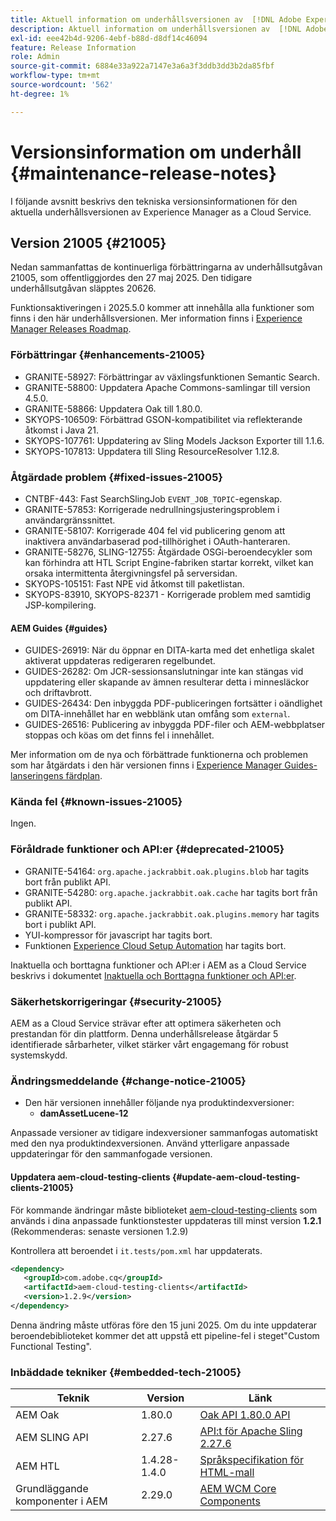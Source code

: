 ```yaml
---
title: Aktuell information om underhållsversionen av  [!DNL Adobe Experience Manager] as a Cloud Service.
description: Aktuell information om underhållsversionen av  [!DNL Adobe Experience Manager] as a Cloud Service.
exl-id: eee42b4d-9206-4ebf-b88d-d8df14c46094
feature: Release Information
role: Admin
source-git-commit: 6884e33a922a7147e3a6a3f3ddb3dd3b2da85fbf
workflow-type: tm+mt
source-wordcount: '562'
ht-degree: 1%

---
```



# Versionsinformation om underhåll {#maintenance-release-notes}

I följande avsnitt beskrivs den tekniska versionsinformationen för den aktuella underhållsversionen av Experience Manager as a Cloud Service.

## Version 21005 {#21005}

Nedan sammanfattas de kontinuerliga förbättringarna av underhållsutgåvan 21005, som offentliggjordes den 27 maj 2025. Den tidigare underhållsutgåvan släpptes 20626.

Funktionsaktiveringen i 2025.5.0 kommer att innehålla alla funktioner som finns i den här underhållsversionen. Mer information finns i [Experience Manager Releases Roadmap](https://experienceleague.adobe.com/en/docs/experience-manager-release-information/aem-release-updates/update-releases-roadmap).

### Förbättringar {#enhancements-21005}

* GRANITE-58927: Förbättringar av växlingsfunktionen Semantic Search.
* GRANITE-58800: Uppdatera Apache Commons-samlingar till version 4.5.0.
* GRANITE-58866: Uppdatera Oak till 1.80.0.
* SKYOPS-106509: Förbättrad GSON-kompatibilitet via reflekterande åtkomst i Java 21.
* SKYOPS-107761: Uppdatering av Sling Models Jackson Exporter till 1.1.6.
* SKYOPS-107813: Uppdatera till Sling ResourceResolver 1.12.8.

### Åtgärdade problem {#fixed-issues-21005}

* CNTBF-443: Fast SearchSlingJob `EVENT_JOB_TOPIC`-egenskap.
* GRANITE-57853: Korrigerade nedrullningsjusteringsproblem i användargränssnittet.
* GRANITE-58107: Korrigerade 404 fel vid publicering genom att inaktivera användarbaserad pod-tillhörighet i OAuth-hanteraren.
* GRANITE-58276, SLING-12755: Åtgärdade OSGi-beroendecykler som kan förhindra att HTL Script Engine-fabriken startar korrekt, vilket kan orsaka intermittenta återgivningsfel på serversidan.
* SKYOPS-105151: Fast NPE vid åtkomst till paketlistan.
* SKYOPS-83910, SKYOPS-82371 - Korrigerade problem med samtidig JSP-kompilering.

#### AEM Guides {#guides}

* GUIDES-26919: När du öppnar en DITA-karta med det enhetliga skalet aktiverat uppdateras redigeraren regelbundet.
* GUIDES-26282: Om JCR-sessionsanslutningar inte kan stängas vid uppdatering eller skapande av ämnen resulterar detta i minnesläckor och driftavbrott.
* GUIDES-26434: Den inbyggda PDF-publiceringen fortsätter i oändlighet om DITA-innehållet har en webblänk utan omfång som `external`.
* GUIDES-26516: Publicering av inbyggda PDF-filer och AEM-webbplatser stoppas och köas om det finns fel i innehållet.

Mer information om de nya och förbättrade funktionerna och problemen som har åtgärdats i den här versionen finns i [Experience Manager Guides-lanseringens färdplan](https://experienceleague.adobe.com/en/docs/experience-manager-guides/using/release-info/aem-guides-releases-roadmap).

### Kända fel {#known-issues-21005}

Ingen.

### Föråldrade funktioner och API:er {#deprecated-21005}

* GRANITE-54164: `org.apache.jackrabbit.oak.plugins.blob` har tagits bort från publikt API.
* GRANITE-54280: `org.apache.jackrabbit.oak.cache` har tagits bort från publikt API.
* GRANITE-58332: `org.apache.jackrabbit.oak.plugins.memory` har tagits bort i publikt API.
* YUI-kompressor för javascript har tagits bort.
* Funktionen [Experience Cloud Setup Automation](/help/sites-cloud/integrating/adobe-analytics-exc-setup-automation.md) har tagits bort.

Inaktuella och borttagna funktioner och API:er i AEM as a Cloud Service beskrivs i dokumentet [Inaktuella och Borttagna funktioner och API:er](/help/release-notes/deprecated-removed-features.md).

### Säkerhetskorrigeringar {#security-21005}

AEM as a Cloud Service strävar efter att optimera säkerheten och prestandan för din plattform. Denna underhållsrelease åtgärdar 5 identifierade sårbarheter, vilket stärker vårt engagemang för robust systemskydd.

### Ändringsmeddelande {#change-notice-21005}

* Den här versionen innehåller följande nya produktindexversioner:
   * **damAssetLucene-12**

Anpassade versioner av tidigare indexversioner sammanfogas automatiskt med den nya produktindexversionen. Använd ytterligare anpassade uppdateringar för den sammanfogade versionen.

#### Uppdatera aem-cloud-testing-clients {#update-aem-cloud-testing-clients-21005}

För kommande ändringar måste biblioteket [aem-cloud-testing-clients](https://github.com/adobe/aem-testing-clients) som används i dina anpassade funktionstester uppdateras till minst version **1.2.1** (Rekommenderas: senaste versionen 1.2.9)

Kontrollera att beroendet i `it.tests/pom.xml` har uppdaterats.

```xml
<dependency>
   <groupId>com.adobe.cq</groupId>
   <artifactId>aem-cloud-testing-clients</artifactId>
   <version>1.2.9</version>
</dependency>
```

Denna ändring måste utföras före den 15 juni 2025.
Om du inte uppdaterar beroendebiblioteket kommer det att uppstå ett pipeline-fel i steget&quot;Custom Functional Testing&quot;.

### Inbäddade tekniker {#embedded-tech-21005}

| Teknik | Version | Länk |
|---|---|---|
| AEM Oak | 1.80.0 | [Oak API 1.80.0 API](https://www.javadoc.io/doc/org.apache.jackrabbit/oak-api/1.80.0/index.html) |
| AEM SLING API | 2.27.6 | [API:t för Apache Sling 2.27.6 ](https://www.javadoc.io/doc/org.apache.sling/org.apache.sling.api/latest/index.html) |
| AEM HTL | 1.4.28-1.4.0 | [Språkspecifikation för HTML-mall](https://github.com/adobe/htl-spec) |
| Grundläggande komponenter i AEM | 2.29.0 | [AEM WCM Core Components](https://github.com/adobe/aem-core-wcm-components) |
